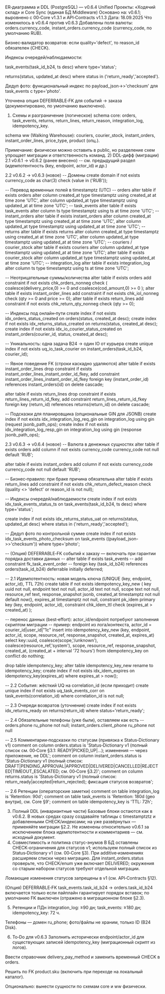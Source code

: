 ER‑диаграмма и DDL (PostgreSQL) — v0.6.4 Unified
Проекты: «Ходячий склад» и Core Sync (единая БД Middleware)
 Основано на: v0.6.1; выровнено с 00‑Core v1.3.1 и API‑Contracts v1.1.3
 Дата: 18.09.2025
Что изменилось в v0.6.4 против v0.6.3
Добавлены поля валюты: orders.currency_code, instant_orders.currency_code (currency_code, по умолчанию RUB).


Бизнес‑валидатор возвратов: если quality='defect', то reason_id обязателен (CHECK).


Индексы очередей/наблюдаемости:


task_events(task_id_b24, ts desc) where type='status';


returns(status, updated_at desc) where status in ('return_ready','accepted').


Дедуп фото: функциональный индекс по payload_json->>'checksum' для task_events с type='photo'.


Уточнена опция DEFERRABLE‑FK для событий → заказа (документировано, по умолчанию выключено).


1) Схемы и разграничение (логическое)
schema core: orders, task_events, returns, return_lines, return_reason, integration_log, idempotency_key.


schema ww (Walking Warehouse): couriers, courier_stock, instant_orders, instant_order_lines, price_type, product (опц.).


Примечание: физически можно оставить в public, но разделение схем упрощает миграции и ответственность команд.
2) DDL‑дифф (миграции)
2.1 v0.6.1 → v0.6.2 (ранее внесено)
-- см. предыдущий раздел (идемпотентность (key, endpoint, actor_id) и др.)

2.2 v0.6.2 → v0.6.3 (новое)
-- Домены
create domain if not exists currency_code as char(3)
  check (value in ('RUB'));

-- Перевод временных полей в timestamptz (UTC)
-- orders
alter table if exists orders
  alter column created_at type timestamptz using created_at at time zone 'UTC',
  alter column updated_at type timestamptz using updated_at at time zone 'UTC';
-- task_events
alter table if exists task_events
  alter column ts type timestamptz using ts at time zone 'UTC';
-- instant_orders
alter table if exists instant_orders
  alter column created_at type timestamptz using created_at at time zone 'UTC',
  alter column updated_at type timestamptz using updated_at at time zone 'UTC';
-- returns
alter table if exists returns
  alter column created_at type timestamptz using created_at at time zone 'UTC',
  alter column updated_at type timestamptz using updated_at at time zone 'UTC';
-- couriers / courier_stock
alter table if exists couriers
  alter column updated_at type timestamptz using updated_at at time zone 'UTC';
alter table if exists courier_stock
  alter column updated_at type timestamptz using updated_at at time zone 'UTC';
-- integration_log
alter table if exists integration_log
  alter column ts type timestamptz using ts at time zone 'UTC';

-- Неотрицательные суммы/количества
alter table if exists orders
  add constraint if not exists chk_orders_nonneg check (
    coalesce(delivery_price,0) >= 0 and coalesce(cod_amount,0) >= 0
  );
alter table if exists instant_order_lines
  add constraint if not exists chk_iol_nonneg check (qty >= 0 and price >= 0);
alter table if exists return_lines
  add constraint if not exists chk_return_qty_nonneg check (qty >= 0);

-- Индексы под онлайн‑пути
create index if not exists idx_orders_status_created on orders(status, created_at desc);
create index if not exists idx_returns_status_created on returns(status, created_at desc);
create index if not exists idx_io_courier_status_created on instant_orders(courier_id, status, created_at desc);

-- Уникальность: одна задача B24 → один IO от курьера
create unique index if not exists uq_io_task_courier on instant_orders(task_id_b24, courier_id);

-- Явное поведение FK (строки каскадно удаляются)
alter table if exists instant_order_lines
  drop constraint if exists instant_order_lines_instant_order_id_fkey,
  add constraint instant_order_lines_instant_order_id_fkey
    foreign key (instant_order_id) references instant_orders(id) on delete cascade;

alter table if exists return_lines
  drop constraint if exists return_lines_return_id_fkey,
  add constraint return_lines_return_id_fkey
    foreign key (return_id) references returns(return_id) on delete cascade;

-- Подсказки для планировщика (опциональные GIN для JSONB)
create index if not exists idx_integration_log_req_gin on integration_log using gin (request jsonb_path_ops);
create index if not exists idx_integration_log_resp_gin on integration_log using gin (response jsonb_path_ops);

2.3 v0.6.3 → v0.6.4 (новое)
-- Валюта в денежных сущностях
alter table if exists orders
  add column if not exists currency_code currency_code not null default 'RUB';

alter table if exists instant_orders
  add column if not exists currency_code currency_code not null default 'RUB';

-- Бизнес‑правило: при браке причина обязательна
alter table if exists return_lines
  add constraint if not exists chk_return_defect_reason
    check (quality <> 'defect' or reason_id is not null);

-- Индексы очередей/наблюдаемости
create index if not exists idx_task_events_status_ts
  on task_events(task_id_b24, ts desc) where type='status';

create index if not exists idx_returns_status_uat
  on returns(status, updated_at desc) where status in ('return_ready','accepted');

-- Дедуп фото по контрольной сумме
create index if not exists idx_task_events_photo_checksum
  on task_events ((payload_json->>'checksum')) where type='photo';

-- (Опция) DEFERRABLE‑FK событий к заказу — включать при гарантии порядка доставки данных
-- alter table if exists task_events
--   add constraint fk_task_event_order
--   foreign key (task_id_b24) references orders(task_id_b24) deferrable initially deferred;

-- 2.1 Идемпотентность: новая модель ключа (UNIQUE (key, endpoint, actor_id), TTL 72h)
create table if not exists idempotency_key_new (
  key               uuid not null,
  endpoint          text not null,
  actor_id          text not null,
  scope             text not null,
  resource_ref      text,
  response_snapshot jsonb,
  created_at        timestamptz not null default now(),
  expires_at        timestamptz not null,
  constraint pk_idem primary key (key, endpoint, actor_id),
  constraint chk_idem_ttl check (expires_at > created_at)
);

-- перенос данных (best‑effort): actor_id/endpoint потребуют заполнения скриптом миграции
-- пример: endpoint из лога/контекста, actor_id = courier_id|user_id|"1c"
insert into idempotency_key_new (key, endpoint, actor_id, scope, resource_ref, response_snapshot, created_at, expires_at)
select key::uuid, coalesce(scope,'/unknown'), coalesce(resource_ref,'system'), scope, resource_ref, response_snapshot, created_at,
       (created_at + interval '72 hours')
from idempotency_key
on conflict do nothing;

drop table idempotency_key;
alter table idempotency_key_new rename to idempotency_key;
create index if not exists idx_idem_expires on idempotency_key(expires_at) where expires_at > now();

-- 2.2 События: жёсткий UQ на correlation_id (если приходит)
create unique index if not exists uq_task_events_corr on task_events(correlation_id) where correlation_id is not null;

-- 2.3 Очереди возвратов (уточнение)
create index if not exists idx_returns_ready on returns(return_id) where status='return_ready';

-- 2.4 Обязательные телефоны (уже были), оставляем как есть
-- orders.phone ru_phone not null; instant_orders.client_phone ru_phone not null

-- 2.5 Комментарии‑подсказки по статусам (привязка к Status‑Dictionary v1)
comment on column orders.status is 'Status‑Dictionary v1 (полный список см. 00‑Core §3.1: READY|PICKED_UP|...); изменения — через приложение, не DDL';
comment on column instant_orders.status is 'Status‑Dictionary v1 (полный список: DRAFT|PENDING_APPROVAL|APPROVED|DELIVERED|CANCELLED|REJECTED|TIMEOUT_ESCALATED; см. 00‑Core §3.2)';
comment on column returns.status is 'Status‑Dictionary v1 (полный список: return_ready|accepted|return_rejected); фиксация статусов возвратов';

-- 2.6 Ретенции (операторские заметки)
comment on table integration_log is 'Retention: 90d';
comment on table task_events is 'Retention: 180d (geo внутри), см. Core §9';
comment on table idempotency_key is 'TTL: 72h';

3) Полный DDL (инвариантные части)
Базовые блоки остаются как в v0.6.2. В новых средах сразу создавайте таблицы с timestamptztz и добавленными CHECK/индексами; на уже развёрнутых — применяйте миграции §2.2.
 Не изменены относительно v0.6.1 за исключением блока идемпотентности и комментариев — см. исходный документ.
4) Совместимость и политика статус‑энумов
В БД оставлены CHECK‑ограничения для статусов v1; используем полный список из Status‑Dictionary v1 (см. 00‑Core §3). При additive‑изменениях расширяем списки через миграцию.
Для instant_orders.status проверьте, что CHECK/enum уже включает DELIVERED; окружения со старым набором статусов требуют отдельной миграции.


Ломающие изменения статусов запрещены в v1 (см. API‑Contracts §12).


(Опция) DEFERRABLE‑FK task_events.task_id_b24 → orders.task_id_b24 включается только если пайплайн гарантирует порядок вставок; по умолчанию FK выключен (отражено в миграционном блоке §2.3).


5) Ретенции и ПДн
integration_log: ≥90 дн; task_events: ≥180 дн; idempotency_key: 72 ч.


Телефоны — домен ru_phone; фото/файлы не храним, только ID (B24 Disk).


6) To‑Do для v0.6.3
Заполнить исторически endpoint/actor_id для существующих записей idempotency_key (миграционный скрипт из логов).


Ввести справочник delivery_pay_method и заменить временный CHECK в orders.


Решить по FK product.sku (включить при переходе на локальный каталог).


Опционально: вынести сущности по схемам core и ww физически.





